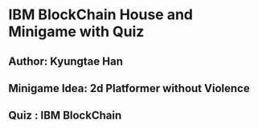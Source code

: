 # IBM BlockChain House and Minigame with Quiz 
## Author: Kyungtae Han 
## Minigame Idea: 2d Platformer without Violence 
## Quiz : IBM BlockChain 
